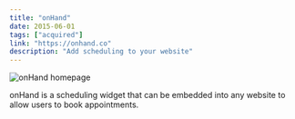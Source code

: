 ```yaml
---
title: "onHand"
date: 2015-06-01
tags: ["acquired"]
link: "https://onhand.co"
description: "Add scheduling to your website"
---
```


![onHand homepage](/images/projects/onhand/homepage.png)

onHand is a scheduling widget that can be embedded into any website to allow users to book appointments.

